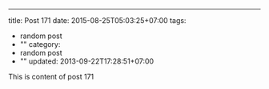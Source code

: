 ---
title: Post 171
date: 2015-08-25T05:03:25+07:00
tags:
  - random post
  - ""
category:
  - random post
  - ""
updated: 2013-09-22T17:28:51+07:00

This is content of post 171